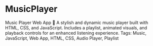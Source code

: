 # MusicPlayer
 Music Player Web App 🎵 A stylish and dynamic music player built with HTML, CSS, and JavaScript. Includes a playlist, animated visuals, and playback controls for an enhanced listening experience.  Tags: Music, JavaScript, Web App, HTML, CSS, Audio Player, Playlist
